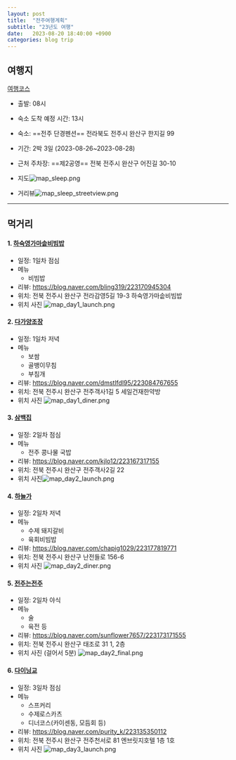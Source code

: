```yaml
---
layout: post
title:  "전주여행계획"
subtitle: "23년도 여행"
date:   2023-08-20 18:40:00 +0900
categories: blog trip
---
```


## 여행지

[여행코스](https://map.naver.com/v5/directions/14128371.624490056,4524672.270934314,%EA%B5%AC%EC%82%B0%EC%97%AD%206%ED%98%B8%EC%84%A0,615,SUBWAY_STATION/14154727.515810784,4275315.817663882,%EC%A0%84%EB%9D%BC%EB%B6%81%EB%8F%84%20%EC%A0%84%EC%A3%BC%EC%8B%9C%20%EC%99%84%EC%82%B0%EA%B5%AC%20%ED%95%9C%EC%A7%80%EA%B8%B8%2099,,ADDRESS_POI/14125216.563622113,4506068.934337877,%EC%84%9C%EC%9A%B8%ED%8A%B9%EB%B3%84%EC%8B%9C%20%EA%B8%88%EC%B2%9C%EA%B5%AC%20%EB%94%94%EC%A7%80%ED%84%B8%EB%A1%9C%20203,,ADDRESS_POI/car?c=17.16,0,0,0,dh&isCorrectAnswer=true)


- 출발: 08시
- 숙소 도착 예정 시간: 13시

- 숙소: ==전주 단경펜션== 전라북도 전주시 완산구 한지길 99
- 기간: 2박 3일 (2023-08-26~2023-08-28)
- 근처 주차장: ==제2공영== 전북 전주시 완산구 어진길 30-10
- 지도![map_sleep.png](/img/blog/전주여행/map_sleep.png)
- 거리뷰![map_sleep_streetview.png](/img/blog/전주여행/map_sleep_streetview.png)


---

## 먹거리

#### 1. [하숙영가마솥비빔밥](https://map.naver.com/v5/search/%ED%95%98%EC%88%99%EC%98%81%EA%B0%80%EB%A7%88%EC%86%A5%EB%B9%84%EB%B9%94%EB%B0%A5/place/13342936?entry=plt&c=15,0,0,0,dh&placePath=%3Fentry%253Dbmp)
- 일정: 1일차 점심
- 메뉴
	- 비빔밥
- 리뷰: https://blog.naver.com/bling319/223170945304
- 위치: 전북 전주시 완산구 전라감영5길 19-3 하숙영가마솥비빔밥
- 위치 사진 ![map_day1_launch.png](/img/blog/전주여행/map_day1_launch.png)

#### 2. [다가양조장](https://map.naver.com/v5/search/%EB%8B%A4%EA%B0%80%EC%96%91%EC%A1%B0%EC%9E%A5/place/394705492?entry=plt&c=15,0,0,0,dh&placePath=%3Fentry%253Dbmp)
- 일정: 1일차 저녁
- 메뉴
	- 보쌈
	- 골뱅이무침
	- 부침개
- 리뷰: https://blog.naver.com/dmstlfdl95/223084767655
- 위치: 전북 전주시 완산구 전주객사1길 5 세일건재한약방
- 위치 사진 ![map_day1_diner.png](/img/blog/전주여행/map_day1_diner.png)

#### 3. [삼백집](https://map.naver.com/v5/search/%EC%82%BC%EB%B0%B1%EC%A7%91/place/11658492?entry=plt&c=19,0,0,0,dh&placePath=%3Fentry%253Dbmp)
- 일정: 2일차 점심
- 메뉴
	- 전주 콩나물 국밥
- 리뷰: https://blog.naver.com/kjlo12/223167317155
- 위치: 전북 전주시 완산구 전주객사2길 22
- 위치 사진![map_day2_launch.png](/img/blog/전주여행/map_day2_launch.png)

#### 4. [하늘가](https://map.naver.com/v5/entry/place/1176370610?entry=plt&c=18,0,0,0,dh&isCorrectAnswer=true)
- 일정: 2일차 저녁
- 메뉴
	- 수제 돼지갈비
	- 육회비빔밥
- 리뷰: https://blog.naver.com/chapig1029/223177819771
- 위치: 전북 전주시 완산구 난전들로 156-6
- 위치 사진 ![map_day2_diner.png](/img/blog/전주여행/map_day2_diner.png)

#### 5. [전주는전주](https://map.naver.com/v5/search/%EC%A0%84%EC%A3%BC%EB%8A%94%EC%A0%84%EC%A3%BC/place/1694616852?entry=plt&c=15,0,0,0,dh&isCorrectAnswer=true)
- 일정: 2일차 야식
- 메뉴
	- 술
	- 육전 등
- 리뷰: https://blog.naver.com/sunflower7657/223173171555
- 위치: 전북 전주시 완산구 태조로 31 1, 2층
- 위치 사진 (걸어서 5분) ![map_day2_final.png](/img/blog/전주여행/map_day2_final.png)

#### 6. [다이닝교](https://map.naver.com/v5/search/%EB%8B%A4%EC%9D%B4%EB%8B%9D%EA%B5%90/place/1377757340?entry=plt&c=15,0,0,0,dh&isCorrectAnswer=true)
- 일정: 3일차 점심
- 메뉴
	- 스프커리
	- 수제로스카츠
	- 디너코스(카이센동, 모듬회 등)
- 리뷰: https://blog.naver.com/purity_k/223135350112
- 위치: 전북 전주시 완산구 전주천서로 81 엔브릿지호텔 1층 1호
- 위치 사진
  ![map_day3_launch.png](/img/blog/전주여행/map_day3_launch.png)